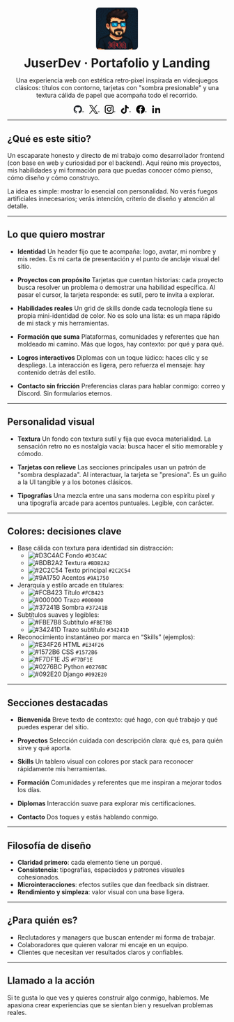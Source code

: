<div align="center">

<img src="landing/static/img/avatar.png" alt="Avatar JuserDev" width="96" style="border-radius: 8px; border: 1px solid #ddd;" />

<h1 style="margin: 10px 0 0;">JuserDev · Portafolio y Landing</h1>

<p style="max-width: 700px;">
  Una experiencia web con estética retro‑pixel inspirada en videojuegos clásicos: títulos con contorno, tarjetas con "sombra presionable" y una textura cálida de papel que acompaña todo el recorrido.
</p>

<p>
  <a href="https://github.com/juserdev" title="GitHub" target="_blank" style="margin:0 6px;">
    <img src="landing/static/img/github_logo.png" alt="GitHub" width="20" height="20" style="vertical-align:middle;" />
  </a>
  <a href="https://x.com/juserdev" title="X" target="_blank" style="margin:0 6px;">
    <img src="landing/static/img/x_logo.png" alt="X" width="20" height="20" style="vertical-align:middle;" />
  </a>
  <a href="https://instagram.com/juserdev" title="Instagram" target="_blank" style="margin:0 6px;">
    <img src="landing/static/img/ig_logo.png" alt="Instagram" width="20" height="20" style="vertical-align:middle;" />
  </a>
  <a href="https://www.tiktok.com/@juserdev" title="TikTok" target="_blank" style="margin:0 6px;">
    <img src="landing/static/img/tiktok_logo.png" alt="TikTok" width="20" height="20" style="vertical-align:middle;" />
  </a>
  <a href="https://facebook.com/juserdev" title="Facebook" target="_blank" style="margin:0 6px;">
    <img src="landing/static/img/fb_logo.png" alt="Facebook" width="20" height="20" style="vertical-align:middle;" />
  </a>
  <a href="https://www.linkedin.com/in/juserdev" title="LinkedIn" target="_blank" style="margin:0 6px;">
    <img src="landing/static/img/linkedin_logo.png" alt="LinkedIn" width="20" height="20" style="vertical-align:middle;" />
  </a>
</p>

</div>

---

## ¿Qué es este sitio?

Un escaparate honesto y directo de mi trabajo como desarrollador frontend (con base en web y curiosidad por el backend). Aquí reúno mis proyectos, mis habilidades y mi formación para que puedas conocer cómo pienso, cómo diseño y cómo construyo.

La idea es simple: mostrar lo esencial con personalidad. No verás fuegos artificiales innecesarios; verás intención, criterio de diseño y atención al detalle.

---

## Lo que quiero mostrar

- **Identidad**
  Un header fijo que te acompaña: logo, avatar, mi nombre y mis redes. Es mi carta de presentación y el punto de anclaje visual del sitio.

- **Proyectos con propósito**
  Tarjetas que cuentan historias: cada proyecto busca resolver un problema o demostrar una habilidad específica. Al pasar el cursor, la tarjeta responde: es sutil, pero te invita a explorar.

- **Habilidades reales**
  Un grid de skills donde cada tecnología tiene su propia mini-identidad de color. No es solo una lista: es un mapa rápido de mi stack y mis herramientas.

- **Formación que suma**
  Plataformas, comunidades y referentes que han moldeado mi camino. Más que logos, hay contexto: por qué y para qué.

- **Logros interactivos**
  Diplomas con un toque lúdico: haces clic y se despliega. La interacción es ligera, pero refuerza el mensaje: hay contenido detrás del estilo.

- **Contacto sin fricción**
  Preferencias claras para hablar conmigo: correo y Discord. Sin formularios eternos.

---

## Personalidad visual

- **Textura**
  Un fondo con textura sutil y fija que evoca materialidad. La sensación retro no es nostalgia vacía: busca hacer el sitio memorable y cómodo.

- **Tarjetas con relieve**
  Las secciones principales usan un patrón de "sombra desplazada". Al interactuar, la tarjeta se "presiona". Es un guiño a la UI tangible y a los botones clásicos.

- **Tipografías**
  Una mezcla entre una sans moderna con espíritu pixel y una tipografía arcade para acentos puntuales. Legible, con carácter.

---

## Colores: decisiones clave

- Base cálida con textura para identidad sin distracción:
  - ![#D3C4AC](https://dummyimage.com/50x20/D3C4AC/D3C4AC.png) Fondo `#D3C4AC`
  - ![#BDB2A2](https://dummyimage.com/50x20/BDB2A2/BDB2A2.png) Textura `#BDB2A2`
  - ![#2C2C54](https://dummyimage.com/50x20/2C2C54/2C2C54.png) Texto principal `#2C2C54`
  - ![#9A1750](https://dummyimage.com/50x20/9A1750/9A1750.png) Acentos `#9A1750`
- Jerarquía y estilo arcade en titulares:
  - ![#FCB423](https://dummyimage.com/50x20/FCB423/FCB423.png) Título `#FCB423`
  - ![#000000](https://dummyimage.com/50x20/000000/000000.png) Trazo `#000000`
  - ![#37241B](https://dummyimage.com/50x20/37241B/37241B.png) Sombra `#37241B`
- Subtítulos suaves y legibles:
  - ![#FBE7B8](https://dummyimage.com/50x20/FBE7B8/FBE7B8.png) Subtítulo `#FBE7B8`
  - ![#34241D](https://dummyimage.com/50x20/34241D/34241D.png) Trazo subtítulo `#34241D`
- Reconocimiento instantáneo por marca en “Skills” (ejemplos):
  - ![#E34F26](https://dummyimage.com/50x20/E34F26/E34F26.png) HTML `#E34F26`
  - ![#1572B6](https://dummyimage.com/50x20/1572B6/1572B6.png) CSS `#1572B6`
  - ![#F7DF1E](https://dummyimage.com/50x20/F7DF1E/F7DF1E.png) JS `#F7DF1E`
  - ![#0276BC](https://dummyimage.com/50x20/0276BC/0276BC.png) Python `#0276BC`
  - ![#092E20](https://dummyimage.com/50x20/092E20/092E20.png) Django `#092E20`

---

## Secciones destacadas

- **Bienvenida**
  Breve texto de contexto: qué hago, con qué trabajo y qué puedes esperar del sitio.

- **Proyectos**
  Selección cuidada con descripción clara: qué es, para quién sirve y qué aporta.

- **Skills**
  Un tablero visual con colores por stack para reconocer rápidamente mis herramientas.

- **Formación**
  Comunidades y referentes que me inspiran a mejorar todos los días.

- **Diplomas**
  Interacción suave para explorar mis certificaciones.

- **Contacto**
  Dos toques y estás hablando conmigo.

---

## Filosofía de diseño

- **Claridad primero**: cada elemento tiene un porqué.
- **Consistencia**: tipografías, espaciados y patrones visuales cohesionados.
- **Microinteracciones**: efectos sutiles que dan feedback sin distraer.
- **Rendimiento y simpleza**: valor visual con una base ligera.

---

## ¿Para quién es?

- Reclutadores y managers que buscan entender mi forma de trabajar.
- Colaboradores que quieren valorar mi encaje en un equipo.
- Clientes que necesitan ver resultados claros y confiables.

---

## Llamado a la acción

Si te gusta lo que ves y quieres construir algo conmigo, hablemos. Me apasiona crear experiencias que se sientan bien y resuelvan problemas reales.
